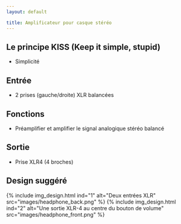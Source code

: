 ```yaml
---
layout: default

title: Amplificateur pour casque stéréo
---
```


## Le principe KISS (Keep it simple, stupid)

* Simplicité

## Entrée

* 2 prises (gauche/droite) XLR balancées

## Fonctions

* Préamplifier et amplifier le signal analogique stéréo balancé

## Sortie

* Prise XLR4 (4 broches)

## Design suggéré

{% include img_design.html ind="1" alt="Deux entrées XLR" src="images/headphone_back.png" %}
{% include img_design.html ind="2" alt="Une sortie XLR-4 au centre du bouton de volume" src="images/headphone_front.png" %}
